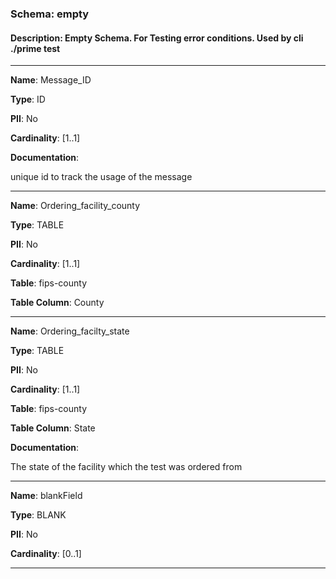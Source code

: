
### Schema:         empty
#### Description:   Empty Schema.  For Testing error conditions.  Used by cli ./prime test

---

**Name**: Message_ID

**Type**: ID

**PII**: No

**Cardinality**: [1..1]

**Documentation**:

unique id to track the usage of the message

---

**Name**: Ordering_facility_county

**Type**: TABLE

**PII**: No

**Cardinality**: [1..1]

**Table**: fips-county

**Table Column**: County

---

**Name**: Ordering_facilty_state

**Type**: TABLE

**PII**: No

**Cardinality**: [1..1]

**Table**: fips-county

**Table Column**: State

**Documentation**:

The state of the facility which the test was ordered from

---

**Name**: blankField

**Type**: BLANK

**PII**: No

**Cardinality**: [0..1]

---
